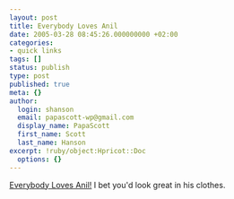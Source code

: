```yaml
---
layout: post
title: Everybody Loves Anil
date: 2005-03-28 08:45:26.000000000 +02:00
categories:
- quick links
tags: []
status: publish
type: post
published: true
meta: {}
author:
  login: shanson
  email: papascott-wp@gmail.com
  display_name: PapaScott
  first_name: Scott
  last_name: Hanson
excerpt: !ruby/object:Hpricot::Doc
  options: {}
---
```

<p><a title="Anil Dash: Everybody Loves Me!" href="http://www.dashes.com/anil/2005/03/27/everybody_loves">Everybody Loves Anil!</a> I bet you'd look great in his clothes.</p>
